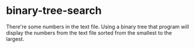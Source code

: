 # binary-tree-search
There're some numbers in the text file. Using a binary tree that program will display the numbers from the text file sorted from the smallest to the largest.
